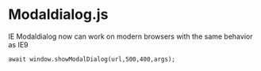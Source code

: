 # Modaldialog.js
IE Modaldialog now can work on modern browsers with the same behavior as IE9
```
await window.showModalDialog(url,500,400,args);
```
